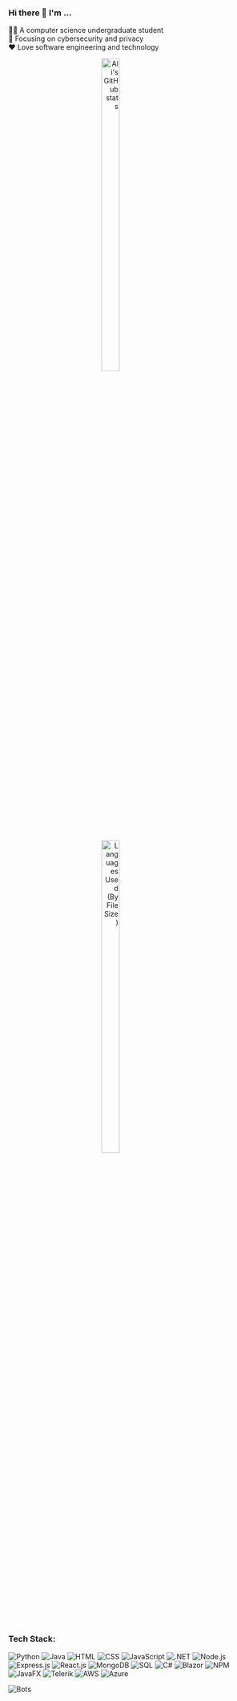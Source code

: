 ### Hi there 👋 I'm ...
👨‍🎓 A computer science undergraduate student  
🔎 Focusing on cybersecurity and privacy  
❤️ Love software engineering and technology
  <div align="right" style="display: inline-block;">
    <a href="https://github.com/anuraghazra/github-readme-stats">
      <img src="https://github-readme-stats.vercel.app/api?username=eldorbek2001&layout=compact&hide=css,scss,ActionScript,Makefile&langs_count=10&theme=ayu-mirage&hide_border=true&role=OWNER,ORGANIZATION_MEMBER,COLLABORATOR&exclude_repo=simple-badges" width="40%" alt="Ali's GitHub stats">
    </a>
    <br>
    <img src="https://github-readme-stats-one-bice.vercel.app/api/top-langs/?username=eldorbek2001&layout=compact&hide=css,scss,ActionScript,Makefile&langs_count=8&theme=ayu-mirage&hide_border=true&custom_title=Languages%20Used%20(By%20File%20Size)&role=OWNER,ORGANIZATION_MEMBER,COLLABORATOR&exclude_repo=simple-badges" width="40%" alt="Languages Used (By File Size)">
  </div>

<!-- Badge generator https://github.com/developStorm/simple-badges  -->

### Tech Stack: 
![Python](https://img.shields.io/badge/Python-3776AB?logo=python&logoColor=fff&style=flat-square)
![Java](https://img.shields.io/badge/Java-007396?logo=openjdk&logoColor=fff&style=flat-square)
![HTML](https://img.shields.io/badge/HTML-E34F26?logo=html5&logoColor=fff&style=flat-square)
![CSS](https://img.shields.io/badge/CSS-1572B6?logo=css3&logoColor=fff&style=flat-square)
![JavaScript](https://img.shields.io/badge/JavaScript-F7DF1E?logo=javascript&logoColor=fff&style=flat-square)
![.NET](https://img.shields.io/badge/.NET-512BD4?logo=.net&logoColor=fff&style=flat-square)
![Node.js](https://img.shields.io/badge/Node.js-393?logo=nodedotjs&logoColor=fff&style=flat-square)
![Express.js](https://img.shields.io/badge/Express.js-000?logo=express&logoColor=fff&style=flat-square)
 ![React.js](https://img.shields.io/badge/React.js-61DAFB?logo=react&logoColor=fff&style=flat-square)
 ![MongoDB](https://img.shields.io/badge/MongoDB-47A248?logo=mongodb&logoColor=fff&style=flat-square)
 ![SQL](https://img.shields.io/badge/SQL-4479A1?logo=postgresql&logoColor=fff&style=flat-square)
 ![C#](https://img.shields.io/badge/C%23-239120?logo=csharp&logoColor=fff&style=flat-square)
 ![Blazor](https://img.shields.io/badge/Blazor-512BD4?logo=.net&logoColor=fff&style=flat-square)
 ![NPM](https://img.shields.io/badge/NPM-CB3837?logo=npm&logoColor=fff&style=flat-square)
 ![JavaFX](https://img.shields.io/badge/JavaFX-007396?logo=java&logoColor=fff&style=flat-square)
 ![Telerik](https://img.shields.io/badge/Telerik-8CBF3F?logo=telerik&logoColor=fff&style=flat-square)
 ![AWS](https://img.shields.io/badge/AWS-232F3E?logo=amazonaws&logoColor=fff&style=flat-square)
 ![Azure](https://img.shields.io/badge/Azure-0089D6?logo=microsoftazure&logoColor=fff&style=flat-square)

![Bots](https://img.shields.io/badge/Bots-00B48A?logo=robotframework&logoColor=fff&style=flat-square)


